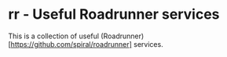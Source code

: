 # rr - Useful Roadrunner services
This is a collection of useful (Roadrunner)[https://github.com/spiral/roadrunner] services. 
